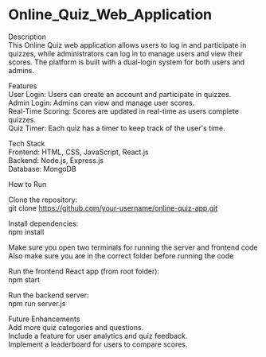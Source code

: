 # Online_Quiz_Web_Application  

Description  
This Online Quiz web application allows users to log in and participate in quizzes, while administrators can log in to manage users and view their scores. The platform is built with a dual-login system for both users and admins.  
  
Features  
User Login: Users can create an account and participate in quizzes.  
Admin Login: Admins can view and manage user scores.  
Real-Time Scoring: Scores are updated in real-time as users complete quizzes.  
Quiz Timer: Each quiz has a timer to keep track of the user's time.  
  
Tech Stack  
Frontend: HTML, CSS, JavaScript, React.js  
Backend: Node.js, Express.js  
Database: MongoDB  
  
How to Run  
  
Clone the repository:  
git clone https://github.com/your-username/online-quiz-app.git  
  
Install dependencies:  
npm install  

Make sure you open two terminals for running the server and frontend code  
Also make sure you are in the correct folder before running the code  

Run the frontend React app (from root folder):  
npm start  

Run the backend server:  
npm run server.js  
    
Future Enhancements  
Add more quiz categories and questions.  
Include a feature for user analytics and quiz feedback.  
Implement a leaderboard for users to compare scores.
